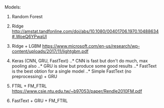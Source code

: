 Models:
1. Random Forest
2. Ridge http://amstat.tandfonline.com/doi/abs/10.1080/00401706.1970.10488634#.WoeQ6YPwaUl
3. Ridge + LGBM https://www.microsoft.com/en-us/research/wp-content/uploads/2017/11/lightgbm.pdf
4. Keras (CNN, GRU, FastText)
  ..* CNN is fast but don't do much, max pooling also
  ..* GRU is slow but produce some good results
  ..* FastText is the best obtion for a single model
  ..* Simple FastText (no preprocessing) + GRU

5. FTRL + FM_FTRL https://www.csie.ntu.edu.tw/~b97053/paper/Rendle2010FM.pdf
6. FastText + GRU + FM_FTRL
